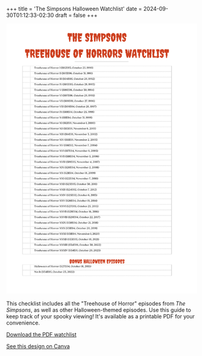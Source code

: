 +++
title = 'The Simpsons Halloween Watchlist'
date = 2024-09-30T01:12:33-02:30
draft = false
+++

![The Simpsons Halloween Watchlist](simpsons-halloween-watchlist.png)

This checklist includes all the "Treehouse of Horror" episodes from *The Simpsons*, as well as other Halloween-themed episodes. Use this guide to keep track of your spooky viewing! It's available as a printable PDF for your convenience.

[Download the PDF watchlist](simpsons-halloween-watchlist.pdf)

[See this design on Canva](https://www.canva.com/design/DAGSKfxPAdQ/2510_PzLLbqe15Z3oUEOgA/view)